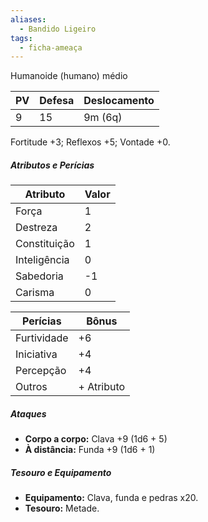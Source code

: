 ```yaml
---
aliases:
  - Bandido Ligeiro
tags:
  - ficha-ameaça
---
```

Humanoide (humano) médio

| PV  | Defesa | Deslocamento |
| --- | ------ | ------------ |
| 9   | 15     | 9m (6q)      |

Fortitude +3; Reflexos +5; Vontade +0.

##### Atributos e Perícias
| Atributo     | Valor |
| ------------ | ----- |
| Força        | 1     |
| Destreza     | 2     |
| Constituição | 1     |
| Inteligência | 0     |
| Sabedoria    | -1    |
| Carisma      | 0     |

| Perícias    | Bônus      |
| ----------- | ---------- |
| Furtividade | +6         |
| Iniciativa  | +4         |
| Percepção   | +4         |
| Outros      | + Atributo |

##### Ataques
* **Corpo a corpo:** Clava +9 (1d6 + 5)
* **À distância:** Funda +9 (1d6 + 1)

##### Tesouro e Equipamento
* **Equipamento:** Clava, funda e pedras x20.
* **Tesouro:** Metade.
